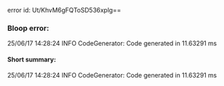 error id: Ut/KhvM6gFQToSD536xplg==
### Bloop error:

25/06/17 14:28:24 INFO CodeGenerator: Code generated in 11.63291 ms
#### Short summary: 

25/06/17 14:28:24 INFO CodeGenerator: Code generated in 11.63291 ms